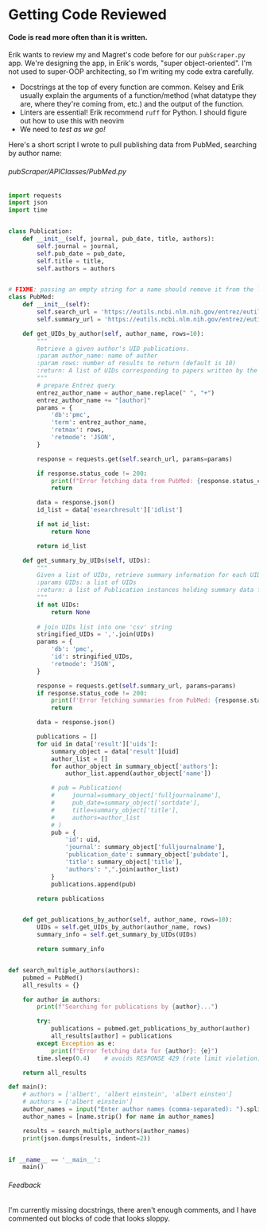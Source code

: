 # Getting Code Reviewed
#### Code is read more often than it is written.
Erik wants to review my and Magret's code before for our `pubScraper.py` app. We're designing the app, in Erik's words, "super object-oriented". I'm not used to super-OOP architecting, so I'm writing my code extra carefully.

- Docstrings at the top of every function are common. Kelsey and Erik usually explain the arguments of a function/method (what datatype they are, where they're coming from, etc.) and the output of the function.
- Linters are essential! Erik recommend `ruff` for Python. I should figure out how to use this with neovim
- We need to *test as we go!*

Here's a short script I wrote to pull publishing data from PubMed, searching by author name:
###### pubScraper/APIClasses/PubMed.py
```python
import requests
import json
import time


class Publication:
    def __init__(self, journal, pub_date, title, authors):
        self.journal = journal,
        self.pub_date = pub_date,
        self.title = title,
        self.authors = authors


# FIXME: passing an empty string for a name should remove it from the list!!
class PubMed:
    def __init__(self):
        self.search_url = 'https://eutils.ncbi.nlm.nih.gov/entrez/eutils/esearch.fcgi'
        self.summary_url = 'https://eutils.ncbi.nlm.nih.gov/entrez/eutils/esummary.fcgi'

    def get_UIDs_by_author(self, author_name, rows=10):
        """
        Retrieve a given author's UID publications.
        :param author_name: name of author
        :param rows: number of results to return (default is 10)
        :return: A list of UIDs corresponding to papers written by the author
        """
        # prepare Entrez query
        entrez_author_name = author_name.replace(" ", "+")
        entrez_author_name += "[author]"
        params = {
            'db':'pmc',
            'term': entrez_author_name,
            'retmax': rows,
            'retmode': 'JSON',
        }

        response = requests.get(self.search_url, params=params)

        if response.status_code != 200:
            print(f"Error fetching data from PubMed: {response.status_code}")
            return

        data = response.json()
        id_list = data['esearchresult']['idlist']

        if not id_list:
            return None

        return id_list

    def get_summary_by_UIDs(self, UIDs):
        """
        Given a list of UIDs, retrieve summary information for each UID
        :params UIDs: a list of UIDs
        :return: a list of Publication instances holding summary data for each publication
        """
        if not UIDs:
            return None
        
        # join UIDs list into one 'csv' string
        stringified_UIDs = ','.join(UIDs)
        params = {
            'db': 'pmc',
            'id': stringified_UIDs,
            'retmode': 'JSON',
        }

        response = requests.get(self.summary_url, params=params)
        if response.status_code != 200:
            print(f'Error fetching summaries from PubMed: {response.status_code}')
            return

        data = response.json()

        publications = []
        for uid in data['result']['uids']:
            summary_object = data['result'][uid]
            author_list = []
            for author_object in summary_object['authors']:
                author_list.append(author_object['name'])

            # pub = Publication(
            #     journal=summary_object['fulljournalname'],
            #     pub_date=summary_object['sortdate'],
            #     title=summary_object['title'],
            #     authors=author_list
            # )
            pub = {
                'id': uid,
                'journal': summary_object['fulljournalname'],
                'publication_date': summary_object['pubdate'],
                'title': summary_object['title'],
                'authors': ",".join(author_list)
            }
            publications.append(pub)

        return publications


    def get_publications_by_author(self, author_name, rows=10):
        UIDs = self.get_UIDs_by_author(author_name, rows)
        summary_info = self.get_summary_by_UIDs(UIDs)

        return summary_info


def search_multiple_authors(authors):
    pubmed = PubMed()
    all_results = {}

    for author in authors:
        print(f"Searching for publications by {author}...")

        try:
            publications = pubmed.get_publications_by_author(author)
            all_results[author] = publications
        except Exception as e:
            print(f"Error fetching data for {author}: {e}")
        time.sleep(0.4)    # avoids RESPONSE 429 (rate limit violation)

    return all_results

def main():
    # authors = ['albert', 'albert einstein', 'albert einsten']
    # authors = ['albert einstein']
    author_names = input("Enter author names (comma-separated): ").split(",")
    author_names = [name.strip() for name in author_names]

    results = search_multiple_authors(author_names)
    print(json.dumps(results, indent=2))


if __name__ == '__main__':
    main()
```
###### Feedback
I'm currently missing docstrings, there aren't enough comments, and I have commented out blocks of code that looks sloppy.